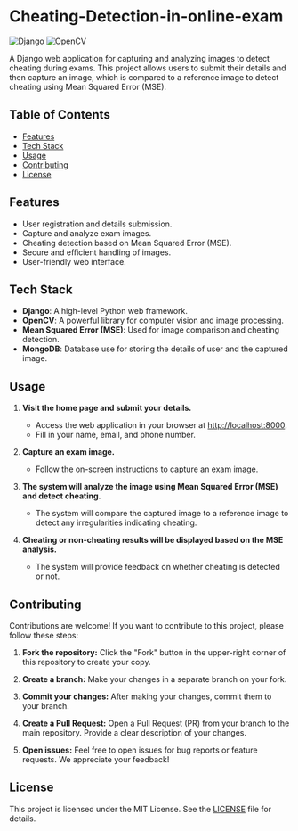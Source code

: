 # Cheating-Detection-in-online-exam

![Django](https://img.shields.io/badge/Django-3.2.4-brightgreen)
![OpenCV](https://img.shields.io/badge/OpenCV-4.5.3-blue)


A Django web application for capturing and analyzing images to detect cheating during exams. This project allows users to submit their details and then capture an image, which is compared to a reference image to detect cheating using Mean Squared Error (MSE).

## Table of Contents

- [Features](#features)
- [Tech Stack](#tech-stack)
- [Usage](#usage)
- [Contributing](#contributing)
- [License](#license)


## Features

- User registration and details submission.
- Capture and analyze exam images.
- Cheating detection based on Mean Squared Error (MSE).
- Secure and efficient handling of images.
- User-friendly web interface.

## Tech Stack

- **Django**: A high-level Python web framework.
- **OpenCV**: A powerful library for computer vision and image processing.
- **Mean Squared Error (MSE)**: Used for image comparison and cheating detection.
- **MongoDB**: Database use for storing the details of user and the captured image.

## Usage

1. **Visit the home page and submit your details.**

   - Access the web application in your browser at [http://localhost:8000](http://localhost:8000).
   - Fill in your name, email, and phone number.

2. **Capture an exam image.**

   - Follow the on-screen instructions to capture an exam image.

3. **The system will analyze the image using Mean Squared Error (MSE) and detect cheating.**

   - The system will compare the captured image to a reference image to detect any irregularities indicating cheating.

4. **Cheating or non-cheating results will be displayed based on the MSE analysis.**

   - The system will provide feedback on whether cheating is detected or not.

## Contributing

Contributions are welcome! If you want to contribute to this project, please follow these steps:

1. **Fork the repository:** Click the "Fork" button in the upper-right corner of this repository to create your copy.

2. **Create a branch:** Make your changes in a separate branch on your fork.

3. **Commit your changes:** After making your changes, commit them to your branch.

4. **Create a Pull Request:** Open a Pull Request (PR) from your branch to the main repository. Provide a clear description of your changes.

5. **Open issues:** Feel free to open issues for bug reports or feature requests. We appreciate your feedback!

## License

This project is licensed under the MIT License. See the [LICENSE](LICENSE) file for details.


